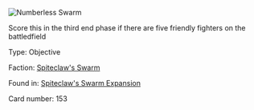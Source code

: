 
![Numberless Swarm](https://warhammerunderworlds.com/wp-content/uploads/sites/6/2018/02/153_ENG.png)

Score this in the third end phase if there are five friendly fighters on the battledfield

Type: Objective

Faction: [Spiteclaw's Swarm](/factions/spiteclaws-swarm.md)

Found in: [Spiteclaw's Swarm Expansion](/locations/spiteclaws-swarm-expansion.md)

Card number: 153
